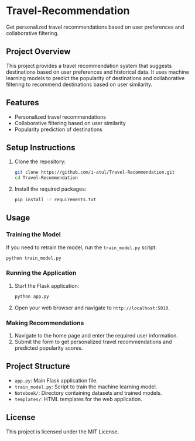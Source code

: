# Travel-Recommendation

Get personalized travel recommendations based on user preferences and collaborative filtering.

## Project Overview

This project provides a travel recommendation system that suggests destinations based on user preferences and historical data. It uses machine learning models to predict the popularity of destinations and collaborative filtering to recommend destinations based on user similarity.

## Features

- Personalized travel recommendations
- Collaborative filtering based on user similarity
- Popularity prediction of destinations


## Setup Instructions

1. Clone the repository:
    ```sh
    git clone https://github.com/i-atul/Travel-Recommendation.git
    cd Travel-Recommendation
    ```

2. Install the required packages:
    ```sh
    pip install -r requirements.txt
    ```


## Usage


### Training the Model

If you need to retrain the model, run the `train_model.py` script:
```sh
python train_model.py
```

### Running the Application

1. Start the Flask application:
    ```sh
    python app.py
    ```

2. Open your web browser and navigate to `http://localhost:5010`.


### Making Recommendations

1. Navigate to the home page and enter the required user information.
2. Submit the form to get personalized travel recommendations and predicted popularity scores.

## Project Structure

- `app.py`: Main Flask application file.
- `train_model.py`: Script to train the machine learning model.
- `Notebook/`: Directory containing datasets and trained models.
- `templates/`: HTML templates for the web application.



## License

This project is licensed under the MIT License.
